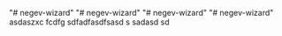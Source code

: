 "# negev-wizard" 
"# negev-wizard" 
"# negev-wizard" 
"# negev-wizard" 
asdaszxc
fcdfg
sdfadfasdfsasd
s
sadasd
sd
